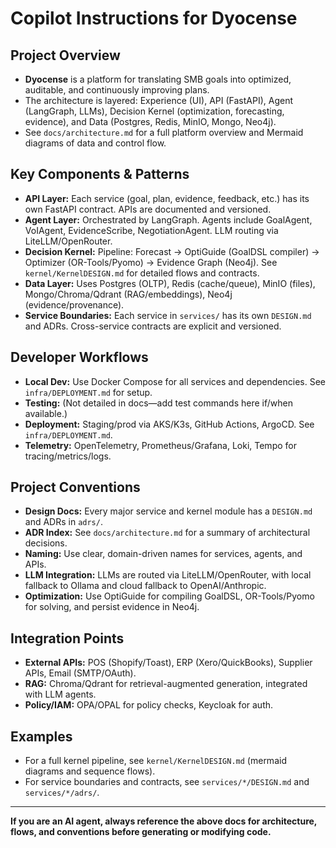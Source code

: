 # Copilot Instructions for Dyocense

## Project Overview
- **Dyocense** is a platform for translating SMB goals into optimized, auditable, and continuously improving plans.
- The architecture is layered: Experience (UI), API (FastAPI), Agent (LangGraph, LLMs), Decision Kernel (optimization, forecasting, evidence), and Data (Postgres, Redis, MinIO, Mongo, Neo4j).
- See `docs/architecture.md` for a full platform overview and Mermaid diagrams of data and control flow.

## Key Components & Patterns
- **API Layer:** Each service (goal, plan, evidence, feedback, etc.) has its own FastAPI contract. APIs are documented and versioned.
- **Agent Layer:** Orchestrated by LangGraph. Agents include GoalAgent, VoIAgent, EvidenceScribe, NegotiationAgent. LLM routing via LiteLLM/OpenRouter.
- **Decision Kernel:** Pipeline: Forecast → OptiGuide (GoalDSL compiler) → Optimizer (OR-Tools/Pyomo) → Evidence Graph (Neo4j). See `kernel/KernelDESIGN.md` for detailed flows and contracts.
- **Data Layer:** Uses Postgres (OLTP), Redis (cache/queue), MinIO (files), Mongo/Chroma/Qdrant (RAG/embeddings), Neo4j (evidence/provenance).
- **Service Boundaries:** Each service in `services/` has its own `DESIGN.md` and ADRs. Cross-service contracts are explicit and versioned.

## Developer Workflows
- **Local Dev:** Use Docker Compose for all services and dependencies. See `infra/DEPLOYMENT.md` for setup.
- **Testing:** (Not detailed in docs—add test commands here if/when available.)
- **Deployment:** Staging/prod via AKS/K3s, GitHub Actions, ArgoCD. See `infra/DEPLOYMENT.md`.
- **Telemetry:** OpenTelemetry, Prometheus/Grafana, Loki, Tempo for tracing/metrics/logs.

## Project Conventions
- **Design Docs:** Every major service and kernel module has a `DESIGN.md` and ADRs in `adrs/`.
- **ADR Index:** See `docs/architecture.md` for a summary of architectural decisions.
- **Naming:** Use clear, domain-driven names for services, agents, and APIs.
- **LLM Integration:** LLMs are routed via LiteLLM/OpenRouter, with local fallback to Ollama and cloud fallback to OpenAI/Anthropic.
- **Optimization:** Use OptiGuide for compiling GoalDSL, OR-Tools/Pyomo for solving, and persist evidence in Neo4j.

## Integration Points
- **External APIs:** POS (Shopify/Toast), ERP (Xero/QuickBooks), Supplier APIs, Email (SMTP/OAuth).
- **RAG:** Chroma/Qdrant for retrieval-augmented generation, integrated with LLM agents.
- **Policy/IAM:** OPA/OPAL for policy checks, Keycloak for auth.

## Examples
- For a full kernel pipeline, see `kernel/KernelDESIGN.md` (mermaid diagrams and sequence flows).
- For service boundaries and contracts, see `services/*/DESIGN.md` and `services/*/adrs/`.

---

**If you are an AI agent, always reference the above docs for architecture, flows, and conventions before generating or modifying code.**
